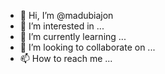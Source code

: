 - 👋 Hi, I’m @madubiajon
- 👀 I’m interested in ...
- 🌱 I’m currently learning ...
- 💞️ I’m looking to collaborate on ...
- 📫 How to reach me ...

<!---
madubiajon/madubiajon is a ✨ special ✨ repository because its `README.md` (this file) appears on your GitHub profile.
You can click the Preview link to take a look at your changes.
--->
